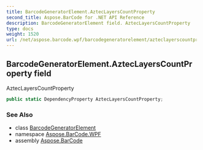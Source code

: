 ```yaml
---
title: BarcodeGeneratorElement.AztecLayersCountProperty
second_title: Aspose.BarCode for .NET API Reference
description: BarcodeGeneratorElement field. AztecLayersCountProperty
type: docs
weight: 1520
url: /net/aspose.barcode.wpf/barcodegeneratorelement/azteclayerscountproperty/
---
```

## BarcodeGeneratorElement.AztecLayersCountProperty field

AztecLayersCountProperty

```csharp
public static DependencyProperty AztecLayersCountProperty;
```

### See Also

* class [BarcodeGeneratorElement](../)
* namespace [Aspose.BarCode.WPF](../../barcodegeneratorelement/)
* assembly [Aspose.BarCode](../../../)



